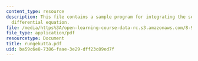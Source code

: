 ```yaml
---
content_type: resource
description: This file contains a sample program for integrating the second-order
  differential equation.
file: /media/https%3A/open-learning-course-data-rc.s3.amazonaws.com/8-902-astrophysics-ii-fall-2004/ba59c6e87386faae3e29dff23c89ed7f_rungekutta.pdf
file_type: application/pdf
resourcetype: Document
title: rungekutta.pdf
uid: ba59c6e8-7386-faae-3e29-dff23c89ed7f
---
```

